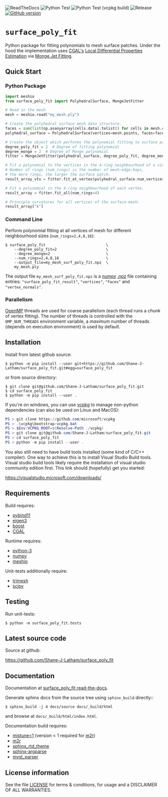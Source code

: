 <!-- Badges-Start-->
![ReadTheDocs](https://readthedocs.org/projects/surface-poly-fit/badge/?version=latest&style=plastic)
![Python Test](https://github.com/Shane-J-Latham/surface_poly_fit/actions/workflows/python-test.yml/badge.svg)
![Python Test (vcpkg build)](https://github.com/Shane-J-Latham/surface_poly_fit/actions/workflows/python-test-vcpkg.yml/badge.svg)
![Release](https://img.shields.io/github/v/release/Shane-J-Latham/surface_poly_fit.svg?style=flat)
[![GitHub version](https://badge.fury.io/gh/Shane-J-Latham%2Fsurface_poly_fit.svg)](https://badge.fury.io/gh/Shane-J-Latham%2Fsurface_poly_fit)
<!-- Badges-Finish-->


# `surface_poly_fit`

Python package for fitting polynomials to mesh surface patches.
Under the hood the implementation uses [CGAL's](https://cgal.org) [Local Differential Properties Estimation](https://doc.cgal.org/latest/Jet_fitting_3/index.html#Chapter_Estimation_of_Local_Differential_Properties_of_Point-Sampled_Surfaces)
via [Monge Jet Fitting](https://doc.cgal.org/latest/Jet_fitting_3/classCGAL_1_1Monge__via__jet__fitting.html).

## Quick Start

### Python Package

```python
import meshio
from surface_poly_fit import PolyhedralSurface, MongeJetFitter

# Read in the mesh
mesh = meshio.read("my_mesh.ply")

# Create the polyhedral surface mesh data structure.
faces = sum(list(np.asanyarray(cells.data).tolist() for cells in mesh.cells), list())
polyhedral_surface = PolyhedralSurface(vertices=mesh.points, faces=faces)

# Create the object which performs the polynomial fitting to surface patches.
degree_poly_fit = 2  # Degree of fitting polynomial
degree_monge = 2  # Degree of Monge polynomial
fitter = MongeJetFitter(polyhedral_surface, degree_poly_fit, degree_monge)

# Fit a polynomial to the vertices in the 4-ring neighbourhood of a single vertex.
# Number of rings (num_rings) is the number of mesh-edge-hops,
# the more rings, the larger the surface patch.
result_array_vtx = fitter.fit_at_vertex(polyhedral_surface.num_vertices // 2, num_rings=4)

# Fit a polynomial in the 4-ring neighbourhood of each vertex.
result_array = fitter.fit_all(num_rings=4)

# Principle curvatures for all vertices of the surface-mesh:
result_array["k"]
```

### Command Line

Perform polynomial fitting at all vertices of mesh for different
neighbourhood sizes (``num_rings=2,4,8,16``):

```console
$ surface_poly_fit                           \
    --degree_poly_fit=2                      \
    --degree_monge=2                         \
    --num_rings=2,4,8,16                     \
    --output_file=my_mesh_surf_poly_fit.npz  \
    my_mesh.ply
```

The output file ``my_mesh_surf_poly_fit.npz`` is a [numpy](https://numpy.org)
[.npz](https://numpy.org/doc/stable/reference/generated/numpy.savez_compressed.html)
file containing entries: ``"surface_poly_fit_result"``, ``"vertices"``, ``"faces"`` and ``"vertex_normals"``. 

### Parallelism

[OpenMP](https://www.openmp.org/) threads are used for coarse parallelism
(each thread runs a *chunk* of vertex fitting). The number of threads is
controlled with the `OMP_NUM_THREADS` environment variable, a *maximum* number
of threads (depends on execution environment) is used by default.

## Installation

Install from latest github source:

```console
$ python -m pip install --user git+https://github.com/Shane-J-Latham/surface_poly_fit.git#egg=surface_poly_fit
```

or from source directory:

```console
$ git clone git@github.com/Shane-J-Latham/surface_poly_fit.git
$ cd surface_poly_fit
$ python -m pip install --user .
```

If you're on windows, you can use [vcpkg](https://github.com/microsoft/vcpkg) to
manage non-python dependencies (can also be used on Linux and MacOS):

```powershell
PS > git clone https://github.com/microsoft/vcpkg
PS > .\vcpkg\bootstrap-vcpkg.bat
PS > $Env:VCPKG_ROOT=$(Resolve-Path ./vcpkg)
PS > git clone git@github.com/Shane-J-Latham/surface_poly_fit.git
PS > cd surface_poly_fit
PS > python -m pip install --user .
```

You also still need to have build tools installed (some kind of C/C++ compiler).
One way to achieve this is to install Visual Studio Build tools. Visual studio
build tools likely require the installation of visual studio community edition first.
This link should (hopefully) get you started:

 https://visualstudio.microsoft.com/downloads/


## Requirements

Build requires:

- [pybind11](https://github.com/pybind)
- [eigen3](https://eigen.tuxfamily.org/)
- [boost](https://boost.org)
- [CGAL](https://cgal.org/)

Runtime requires:

- [python-3](https://www.python.org/doc/)
- [numpy](http://www.numpy.org/)
- [meshio](https://pypi.org/project/meshio/)

Unit-tests additionally require:

- [trimesh](https://trimesh.org)
- [scipy](https://scipy.org)


## Testing

Run unit-tests:

```console
$ python -m surface_poly_fit.tests
```

## Latest source code

Source at github:

https://github.com/Shane-J-Latham/surface_poly_fit

## Documentation

Documentation at [surface_poly_fit read-the-docs](https://surface-poly-fit.readthedocs.io/en/latest/).

Generate sphinx docs from the source tree using `sphinx_build` directly::

```console
$ sphinx_build -j 4 docs/source docs/_build/html
```

and browse at ``docs/_build/html/index.html``.

Documentation build requires:

- [mistune<1](https://pypi.org/project/mistune/0.8.4/) (version < 1 required for [m2r](https://pypi.org/project/m2r/))
- [m2r](https://pypi.org/project/m2r/)
- [sphinx_rtd_theme](https://pypi.org/project/sphinx_rtd_theme/)
- [sphinx-argparse](https://pypi.org/project/sphinx-argparse/)
- [myst_parser](https://pypi.org/project/myst-parser/)


## License information

See the file [LICENSE](https://github.com/Shane-J-Latham/surface_poly_fit/blob/main/LICENSE)
for terms & conditions, for usage and a DISCLAIMER OF ALL WARRANTIES.

